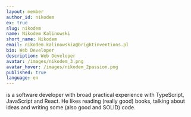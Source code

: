 ```yaml
---
layout: member
author_id: nikodem
ex: true
slug: nikodem
name: Nikodem Kalinowski
short_name: Nikodem
email: nikodem.kalinowskia@brightinventions.pl
bio: Web Developer
description: Web Developer
avatar: /images/nikodem_3.png
avatar_hover: /images/nikodem_2passion.png
published: true
language: en
---
```

is a software developer with broad practical experience with TypeScript, JavaScript and React. He likes reading (really good) books, talking about ideas and writing some (also good and SOLID) code. 
